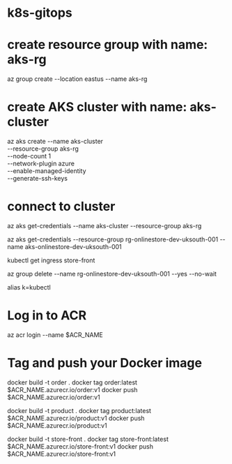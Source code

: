# k8s-gitops

# create resource group with name: aks-rg
az group create --location eastus --name aks-rg

# create AKS cluster with name: aks-cluster
az aks create --name aks-cluster \
              --resource-group aks-rg \
              --node-count 1 \
              --network-plugin azure \
              --enable-managed-identity \
              --generate-ssh-keys

# connect to cluster
az aks get-credentials --name aks-cluster --resource-group aks-rg


az aks get-credentials --resource-group rg-onlinestore-dev-uksouth-001 --name aks-onlinestore-dev-uksouth-001

kubectl get ingress store-front 

az group delete --name rg-onlinestore-dev-uksouth-001 --yes --no-wait

alias k=kubectl

# Log in to ACR
az acr login --name $ACR_NAME

# Tag and push your Docker image
docker build -t order .
docker tag order:latest $ACR_NAME.azurecr.io/order:v1
docker push $ACR_NAME.azurecr.io/order:v1

docker build -t product .
docker tag product:latest $ACR_NAME.azurecr.io/product:v1
docker push $ACR_NAME.azurecr.io/product:v1

docker build -t store-front .
docker tag store-front:latest $ACR_NAME.azurecr.io/store-front:v1
docker push $ACR_NAME.azurecr.io/store-front:v1